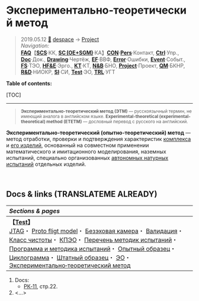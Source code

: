 # Экспериментально‑теоретический метод
> 2019.05.12 [🚀](../../index/index.md) [despace](index.md) → [Project](project.md)  
> *Navigation:*  
> **[FAQ](faq.md)**【**[SCS](scs.md)**·КК, **[SC (OE+SGM)](sc.md)**·КА】**[CON](contact.md)·[Pers](person.md)**·Контакт, **[Ctrl](control.md)**·Упр., **[Doc](doc.md)**·Док., **[Drawing](drawing.md)**·Чертёж, **[EF](ef.md)**·ВВФ, **[Error](error.md)**·Ошибки, **[Event](event.md)**·Событ., **[FS](fs.md)**·ТЭО, **[HF&E](hfe.md)**·Эрго., **[KT](kt.md)**·КТ, **[N&B](nnb.md)**·БНО, **[Project](project.md)**·Проект, **[QM](qm.md)**·БКНР, **[R&D](rnd.md)**·НИОКР, **[SI](si.md)**·СИ, **[Test](test.md)**·ЭО, **[TRL](trl.md)**·УГТ

**Table of contents:**

[TOC]

---

> <small>**Экспериментально‑теоретический метод (ЭТМ)** — русскоязычный термин, не имеющий аналога в английском языке. **Experimental-theoretical (experimental-theoretical) method (ETETM)** — дословный перевод с русского на английский.</small>

**Экспериментально‑теоретический (опытно‑теоретический) метод** — метод отработки, проверки и подтверждения характеристик [комплекса](scs.md) и [его изделий](unit.md), основанный на совместном применении математического и имитационного моделирования, наземных испытаний, специально организованных [автономных натурных испытаний](rnd_e.md) отдельных изделий.



<p style="page-break-after:always"> </p>

## Docs & links (TRANSLATEME ALREADY)
|*Sections & pages*|
|:-|
|**【[Test](test.md)】**<br> [JTAG](jtag.md)・ [Proto fligt model](pfm.md)・ [Безэховая камера](ach.md)・ [Валидация](vnv.md)・ [Класс чистоты](clean_lvl.md)・ [КПЭО](ctpr.md)・ [Перечень методик испытаний](list_tp.md)・ [Программа и методика испытаний](pmot.md)・ [Опытный образец](pilot_sample.md)・ [Циклограмма](obc.md)・ [Штатный образец](flight_unit.md)・ [ЭО](test.md)・ [Экспериментально‑теоретический метод](etetm.md)|

   1. Docs:
      - [РК‑11](const_rk.md), стр.22.
   1. <…>
